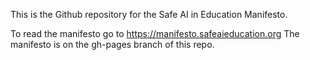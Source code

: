 This is the Github repository for the Safe AI in Education Manifesto. 

To read the manifesto go to https://manifesto.safeaieducation.org
The manifesto is on the gh-pages branch of this repo.  
